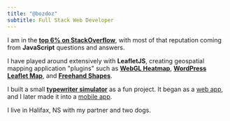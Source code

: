 ```yaml
---
title: "@bozdoz"
subtitle: Full Stack Web Developer
---
```


I am in the **[top 6% on StackOverflow](https://stackoverflow.com/users/488784/bozdoz)**, with most of that reputation coming from **JavaScript** questions and answers.

I have played around extensively with **LeafletJS**, creating geospatial mapping application "plugins" such as **[WebGL Heatmap](https://github.com/ursudio/leaflet-webgl-heatmap)**, **[WordPress Leaflet Map](/projects/leaflet-map)**, and **[Freehand Shapes](https://github.com/bozdoz/leaflet-freehandshapes)**.

I built a small **[typewriter simulator](/projects/typewrite-something)** as a fun project.  It began as a [web app](http://typewritesomething.com), and I later made it into a [mobile app](https://play.google.com/store/apps/details?id=com.phonegap.typewritesomething).

I live in Halifax, NS with my partner and two dogs.